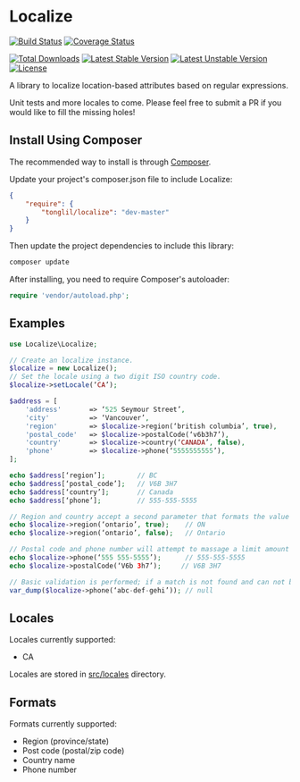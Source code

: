 # Localize

[![Build Status](https://travis-ci.org/tonglil/Localize.svg)](https://travis-ci.org/tonglil/Localize)
[![Coverage Status](https://img.shields.io/coveralls/tonglil/Localize.svg)](https://coveralls.io/r/tonglil/Localize)

[![Total Downloads](https://poser.pugx.org/tonglil/Localize/downloads.svg)](https://packagist.org/packages/tonglil/Localize)
[![Latest Stable Version](https://poser.pugx.org/tonglil/Localize/v/stable.svg)](https://packagist.org/packages/tonglil/Localize)
[![Latest Unstable Version](https://poser.pugx.org/tonglil/Localize/v/unstable.svg)](https://packagist.org/packages/tonglil/Localize)
[![License](https://poser.pugx.org/tonglil/Localize/license.svg)](https://packagist.org/packages/tonglil/Localize)

A library to localize location-based attributes based on regular expressions.

Unit tests and more locales to come. Please feel free to submit a PR if you would like to fill the missing holes!

## Install Using Composer

The recommended way to install is through [Composer](http://getcomposer.org).

Update your project's composer.json file to include Localize:

```json
{
    "require": {
        "tonglil/localize": "dev-master"
    }
}
```

Then update the project dependencies to include this library:

```bash
composer update
```

After installing, you need to require Composer's autoloader:

```php
require 'vendor/autoload.php';
```

## Examples

```php
use Localize\Localize;

// Create an localize instance.
$localize = new Localize();
// Set the locale using a two digit ISO country code.
$localize->setLocale(‘CA’);

$address = [
    'address'       => ‘525 Seymour Street’,
    'city'          => ‘Vancouver’,
    'region'        => $localize->region(‘british columbia’, true),
    'postal_code'   => $localize->postalCode(‘v6b3h7’),
    'country'       => $localize->country(‘CANADA’, false),
    'phone'         => $localize->phone(‘5555555555’),
];

echo $address[‘region’];        // BC
echo $address[‘postal_code’];   // V6B 3H7
echo $address[‘country’];       // Canada
echo $address[‘phone’];         // 555-555-5555

// Region and country accept a second parameter that formats the value to its short version when true, or uses the long version when omitted.
echo $localize->region(‘ontario’, true);    // ON
echo $localize->region(‘ontario’, false);   // Ontario

// Postal code and phone number will attempt to massage a limit amount of formatting into the standard output.
echo $localize->phone(‘555 555-5555’);      // 555-555-5555
echo $localize->postalCode(‘V6b 3h7’);     // V6B 3H7

// Basic validation is performed; if a match is not found and can not be massaged to a format, null is returned.
var_dump($localize->phone(‘abc-def-gehi’)); // null
```

## Locales

Locales currently supported:
- CA

Locales are stored in [src/locales](src/locales) directory.

## Formats

Formats currently supported:

- Region (province/state)
- Post code (postal/zip code)
- Country name
- Phone number
